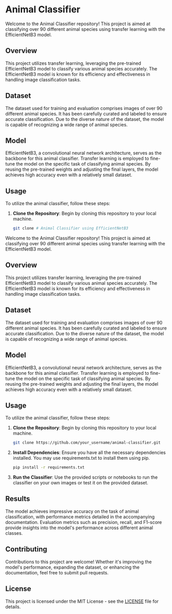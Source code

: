 # Animal Classifier

Welcome to the Animal Classifier repository! This project is aimed at classifying over 90 different animal species using transfer learning with the EfficientNetB3 model.

## Overview

This project utilizes transfer learning, leveraging the pre-trained EfficientNetB3 model to classify various animal species accurately. The EfficientNetB3 model is known for its efficiency and effectiveness in handling image classification tasks.

## Dataset

The dataset used for training and evaluation comprises images of over 90 different animal species. It has been carefully curated and labeled to ensure accurate classification. Due to the diverse nature of the dataset, the model is capable of recognizing a wide range of animal species.

## Model

EfficientNetB3, a convolutional neural network architecture, serves as the backbone for this animal classifier. Transfer learning is employed to fine-tune the model on the specific task of classifying animal species. By reusing the pre-trained weights and adjusting the final layers, the model achieves high accuracy even with a relatively small dataset.

## Usage

To utilize the animal classifier, follow these steps:

1. **Clone the Repository**: Begin by cloning this repository to your local machine.

   ```bash
   git clone # Animal Classifier using EfficientNetB3

Welcome to the Animal Classifier repository! This project is aimed at classifying over 90 different animal species using transfer learning with the EfficientNetB3 model.

## Overview

This project utilizes transfer learning, leveraging the pre-trained EfficientNetB3 model to classify various animal species accurately. The EfficientNetB3 model is known for its efficiency and effectiveness in handling image classification tasks.

## Dataset

The dataset used for training and evaluation comprises images of over 90 different animal species. It has been carefully curated and labeled to ensure accurate classification. Due to the diverse nature of the dataset, the model is capable of recognizing a wide range of animal species.

## Model

EfficientNetB3, a convolutional neural network architecture, serves as the backbone for this animal classifier. Transfer learning is employed to fine-tune the model on the specific task of classifying animal species. By reusing the pre-trained weights and adjusting the final layers, the model achieves high accuracy even with a relatively small dataset.

## Usage

To utilize the animal classifier, follow these steps:

1. **Clone the Repository**: Begin by cloning this repository to your local machine.

   ```bash
   git clone https://github.com/your_username/animal-classifier.git
   ```
2. **Install Dependencies**: Ensure you have all the necessary dependencies installed. You may use requirements.txt to install them using pip.

    ```bash
    pip install -r requirements.txt
    ```
3. **Run the Classifier**: Use the provided scripts or notebooks to run the classifier on your own images or test it on the provided dataset.

## Results

The model achieves impressive accuracy on the task of animal classification, with performance metrics detailed in the accompanying documentation. Evaluation metrics such as precision, recall, and F1-score provide insights into the model's performance across different animal classes.

## Contributing

Contributions to this project are welcome! Whether it's improving the model's performance, expanding the dataset, or enhancing the documentation, feel free to submit pull requests.

## License

This project is licensed under the MIT License - see the [LICENSE](LICENSE) file for details.